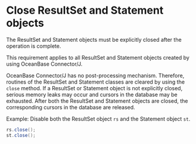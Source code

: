 Close ResultSet and Statement objects 
==========================================================

The ResultSet and Statement objects must be explicitly closed after the operation is complete. 

This requirement applies to all ResultSet and Statement objects created by using OceanBase Connector/J. 

OceanBase Connector/J has no post-processing mechanism. Therefore, routines of the ResultSet and Statement classes are cleared by using the `close` method. If a ResultSet or Statement object is not explicitly closed, serious memory leaks may occur and cursors in the database may be exhausted. After both the ResultSet and Statement objects are closed, the corresponding cursors in the database are released. 

Example: Disable both the ResultSet object `rs` and the Statement object `st`. 

```java
rs.close();
st.close();
```


